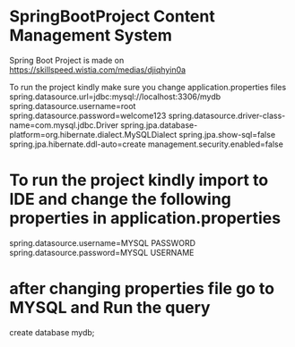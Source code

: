 # SpringBootProject Content Management System 
Spring Boot Project is made on 
https://skillspeed.wistia.com/medias/djiqhyin0a



To run the project kindly make sure you change application.properties files 
spring.datasource.url=jdbc:mysql://localhost:3306/mydb
spring.datasource.username=root
spring.datasource.password=welcome123
spring.datasource.driver-class-name=com.mysql.jdbc.Driver
spring.jpa.database-platform=org.hibernate.dialect.MySQLDialect
spring.jpa.show-sql=false
spring.jpa.hibernate.ddl-auto=create
management.security.enabled=false

# To run the project kindly import to IDE and change the following properties in application.properties
spring.datasource.username=MYSQL PASSWORD
spring.datasource.password=MYSQL USERNAME

# after changing properties file go to MYSQL and Run the query
create database mydb;

